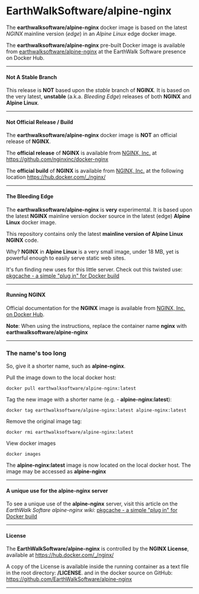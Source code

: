 # EarthWalkSoftware/alpine-nginx  

The **earthwalksoftware/alpine-nginx** docker image is based on the latest _NGINX_ mainline version (_edge_) in an  _Alpine Linux_ edge docker image.  

The **earthwalksoftware/alpine-nginx** pre-built Docker image is available from [earthwalksoftware/alpine-nginx](https://hub.docker.com/r/earthwalksoftware/alpine-nginx/) at the EarthWalk Software presence on Docker Hub.

----

#### Not A Stable Branch ####
 
This release is **NOT** based upon the _stable_ branch of **NGINX**.  It is based on the very latest, **unstable** (a.k.a. _Bleeding Edge_) releases of both **NGINX** and **Alpine Linux**.

----  

#### Not Official Release / Build  ####  

The **earthwalksoftware/alpine-nginx** docker image is **NOT** an official release of **NGINX**.  
  
The **official release** of **NGINX** is available from [NGINX, Inc.](https://github.com/nginxinc) at  https://github.com/nginxinc/docker-nginx  
  
The **official build** of **NGINX** is available from [NGINX, Inc.](https://github.com/nginxinc) at the following location  https://hub.docker.com/_/nginx/  

----

#### The Bleeding Edge ####  

The **earthwalksoftware/alpine-nginx** is **very** experimental.  It is based upon the latest **NGINX** mainline version docker source in the latest (edge)  __Alpine Linux__ docker image.  

This repository contains only the latest **mainline version of Alpine Linux NGINX** code.

Why?  **NGINX** in **Alpine Linux** is a very small image, under 18 MB, yet is powerful enough to easily serve static web sites.  

It's fun finding new uses for this little server.  Check out this twisted use: [pkgcache - a simple "plug in" for Docker build](https://github.com/EarthWalkSoftware/alpine-nginx/wiki/pkgcache----a-simple-%22plug-in%22-for-Docker-build)  

----  

#### Running NGINX ####  

Official documentation for the **NGINX** image is available from [NGINX, Inc. on Docker Hub](https://hub.docker.com/_/nginx/).  

**Note**: When using the instructions, replace the container name **nginx** with **earthwalksoftware/alpine-nginx**

------
### The name's too long
So, give it a shorter name, such as **alpine-nginx**.

Pull the image down to the local docker host:  

    docker pull earthwalksoftware/alpine-nginx:latest  

Tag the new image with a shorter name (e.g. - **alpine-nginx:latest**):  

    docker tag earthwalksoftware/alpine-nginx:latest alpine-nginx:latest  

Remove the original image tag:  

    docker rmi earthwalksoftware/alpine-nginx:latest  

View docker images  

    docker images  

The **alpine-nginx:latest** image is now located on the local docker host.  The image may be accessed as **alpine-nginx**

----  

#### A unique use for the alpine-nginx server  

To see a unique use of the **alpine-nginx** server, visit this article on the _EarthWalk Softare alpine-nginx wiki_: [pkgcache - a simple "plug in" for Docker build](https://github.com/EarthWalkSoftware/alpine-nginx/wiki/pkgcache----a-simple-%22plug-in%22-for-Docker-build)

----  

#### License ####  

The **EarthWalkSoftware/alpine-nginx** is controlled by the **NGINX License**, available at https://hub.docker.com/_/nginx/  

A copy of the License is available inside the running container as a text file in the root directory: **/LICENSE**. and in the docker source on GitHub: https://github.com/EarthWalkSoftware/alpine-nginx

----  
